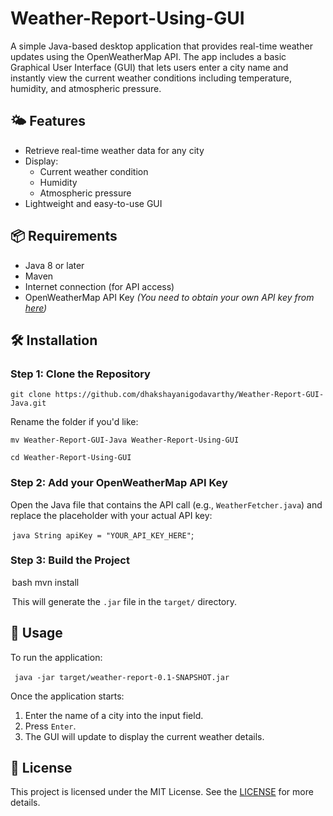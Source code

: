 # Weather-Report-Using-GUI

A simple Java-based desktop application that provides real-time weather updates using the OpenWeatherMap API. The app includes a basic Graphical User Interface (GUI) that lets users enter a city name and instantly view the current weather conditions including temperature, humidity, and atmospheric pressure.

## 🌤️ Features

- Retrieve real-time weather data for any city
- Display:
  - Current weather condition
  - Humidity
  - Atmospheric pressure
- Lightweight and easy-to-use GUI

## 📦 Requirements

- Java 8 or later
- Maven
- Internet connection (for API access)
- OpenWeatherMap API Key *(You need to obtain your own API key from [here](https://openweathermap.org/api))*

## 🛠️ Installation

### Step 1: Clone the Repository


`git clone https://github.com/dhakshayanigodavarthy/Weather-Report-GUI-Java.git
⁠ `

Rename the folder if you'd like:

`mv Weather-Report-GUI-Java Weather-Report-Using-GUI`

`cd Weather-Report-Using-GUI`


### Step 2: Add your OpenWeatherMap API Key

Open the Java file that contains the API call (e.g., `WeatherFetcher.java`) and replace the placeholder with your actual API key:

 ⁠`java
String apiKey = "YOUR_API_KEY_HERE"`;


### Step 3: Build the Project

 ⁠bash
mvn install


⁠ This will generate the `.jar` file in the `target/` directory.

## 🚀 Usage

To run the application:

 
`java -jar target/weather-report-0.1-SNAPSHOT.jar`


Once the application starts:

1. Enter the name of a city into the input field.
2. Press `Enter`.
3. The GUI will update to display the current weather details.

## 📝 License

This project is licensed under the MIT License.
See the [LICENSE](https://opensource.org/licenses/MIT) for more details.
